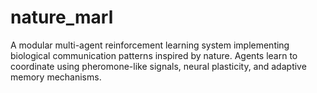 # nature_marl
A modular multi-agent reinforcement learning system implementing biological communication patterns inspired by nature. Agents learn to coordinate using pheromone-like signals, neural plasticity, and adaptive memory mechanisms.
